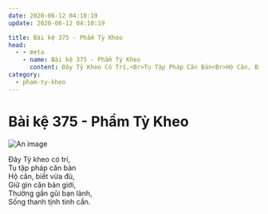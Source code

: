 ```yaml
---
date: 2020-06-12 04:10:19
update: 2020-06-12 04:10:19

title: Bài kệ 375 - Phẩm Tỳ Kheo
head:
  - - meta
    - name: Bài kệ 375 - Phẩm Tỳ Kheo
      content: Ðây Tỷ Kheo Có Trí,<Br>Tụ Tập Pháp Căn Bản<Br>Hộ Căn, Biết Vừa Đủ,<Br>Giữ Gìn Căn Bản Giới,<Br>Thường Gần Gũi Bạn Lành,<Br>Sống Thanh Tịnh Tinh Cần.<Br>
category:
  - pham-ty-kheo
---
```


# Bài kệ 375 - Phẩm Tỳ Kheo

![An image](/img/pham-ty-kheo/pham-ty-kheo-375.jpg)

Ðây Tỷ kheo có trí,<br>Tụ tập pháp căn bản<br>Hộ căn, biết vừa đủ,<br>Giữ gìn căn bản giới,<br>Thường gần gũi bạn lành,<br>Sống thanh tịnh tinh cần.<br>
